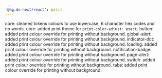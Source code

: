 ```yaml
---
'@ag.ds-next/react': patch
---
```


core: cleaned tokens colours to use lowercase, 6 character hex codes and no words.
core: added print theme for `print-color-adjust: exact`.
button: added print colour override for printing without background.
global-alert: added print colour override for printing without background.
indicator-dot: added print colour override for printing without background.
loading: added print colour override for printing without background.
notification-badge: added print colour override for printing without background.
page-alert: added print colour override for printing without background.
switch: added print colour override for printing without background.
tabs: added print colour override for printing without background.